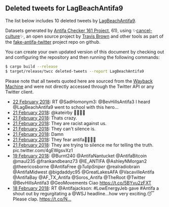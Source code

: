 ## Deleted tweets for LagBeachAntifa9

The list below includes 10 deleted tweets by
[LagBeachAntifa9](https://twitter.com/LagBeachAntifa9).



Datasets generated by [Antifa Checker 161 Project](https://twitter.com/antifacheck161), 61), using ✨[cancel-culture](https://github.com/travisbrown/cancel-culture)✨, an open source project by 
[Travis Brown](https://twitter.com/travisbrown) and other tools as part of the 
[fake-antifa-twitter](https://github.com/antifacheck161/fake-antifa-twitter) project repo on github.

You can create your own updated version of this document by checking out and configuring the
repository and then running the following commands:

```bash
$ cargo build --release
$ target/release/twcc deleted-tweets --report LagBeachAntifa9
```

Please note that all tweets quoted here are sourced from the
[Wayback Machine](https://web.archive.org) and were not directly accessed through the Twitter API or
any Twitter client.

* [22 February 2018](https://web.archive.org/web/20180222014218/https://twitter.com/LagBeachAntifa9/status/966488286586920960): RT @SadHomonym3: @BevHillsAntifa3 I heard @LagBeachAntifa9 went to school with this hero... <!--966488286586920960-->
* [21 February 2018](https://web.archive.org/web/20180221183918/https://twitter.com/LagBeachAntifa9/status/966381835163926529): @kateirby ✊🏿🦄🌈 <!--966381835163926529-->
* [21 February 2018](https://web.archive.org/web/20180221133046/https://twitter.com/LagBeachAntifa9/status/966160127937085445): Thats crazy. <!--966161272629850113-->
* [21 February 2018](https://web.archive.org/web/20180221133046/https://twitter.com/LagBeachAntifa9/status/966160127937085445): They are racist against us. <!--966160895306010624-->
* [21 February 2018](https://web.archive.org/web/20180221133046/https://twitter.com/LagBeachAntifa9/status/966160127937085445): They can't silence is. <!--966160723675140096-->
* [21 February 2018](https://web.archive.org/web/20180221133046/https://twitter.com/LagBeachAntifa9/status/966160127937085445): Damn <!--966160635892551680-->
* [21 February 2018](https://web.archive.org/web/20180221133046/https://twitter.com/LagBeachAntifa9/status/966160127937085445): They fear antifa✊🏿🦄🌈 <!--966160412503937024-->
* [21 February 2018](https://web.archive.org/web/20180221133046/https://twitter.com/LagBeachAntifa9/status/966160127937085445): They are trying to silence me for telling the truth. pic.twitter.com/4gEWgsvXz1 <!--966160127937085445-->
* [19 February 2018](https://web.archive.org/web/20180219015303/https://twitter.com/LagBeachAntifa9/status/965403828295258112): @Burnt240 @AntifaNantucket @AntifaBitcoin @maul235 @frankandbeanz73 @IE_ANTIFA @AshleyNMorgan2 @theericosborne @AntifaFree @_TulipSniper_ @realradiobrain @AntifaMidwest @bigdaddyc95 @GreatLakesAFA @VacavilleAntifa @AntifaBay @AF_TX_Antifa @Soros_Antifa @TheRoot @Twitter @BevHillsAntifa3 @GeoMovements Ciao https://t.co/5BYvu2zFXT <!--965403828295258112-->
* [18 February 2018](https://web.archive.org/web/20180218232524/https://twitter.com/LagBeachAntifa9/status/965366670968713216): RT @Antifajackson: #LowEnergyJeb gave #Antifa a shout out by regurgitating a @WSJ headline...how very exciting.😴Please clap. https://t.co/N… <!--965366670968713216-->
